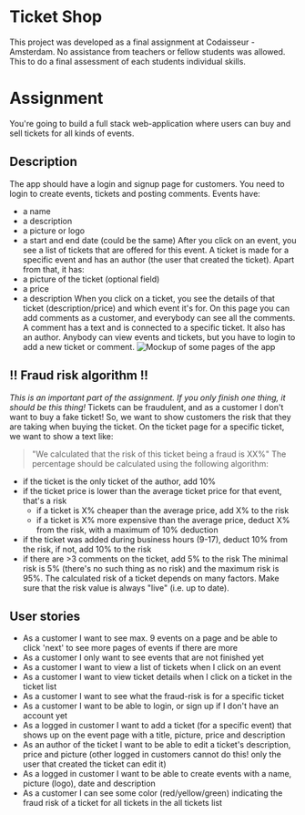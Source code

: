 # Ticket Shop 
This project was developed as a final assignment at Codaisseur - Amsterdam. No assistance from teachers or fellow students was allowed. This to do a final assessment of each students individual skills.
# Assignment
You're going to build a full stack web-application where users can buy and sell tickets for all kinds of events.
## Description
The app should have a login and signup page for customers. You need to login to create events, tickets and posting comments. 
Events have:
* a name
* a description
* a picture or logo
* a start and end date (could be the same)
After you click on an event, you see a list of tickets that are offered for this event.
A ticket is made for a specific event and has an author (the user that created the ticket). Apart from that, it has:
* a picture of the ticket (optional field)
* a price
* a description
When you click on a ticket, you see the details of that ticket (description/price) and which event it's for. On this page you can add comments as a customer, and everybody can see all the comments.
A comment has a text and is connected to a specific ticket. It also has an author. 
Anybody can view events and tickets, but you have to login to add a new ticket or comment. 
![Mockup of some pages of the app](https://cd.sseu.re/final-assignment-mockup.png)
## !! Fraud risk algorithm !!
_This is an important part of the assignment. If you only finish one thing, it should be this thing!_
Tickets can be fraudulent, and as a customer I don't want to buy a fake ticket! So, we want to show customers the risk that they are taking when buying the ticket. 
On the ticket page for a specific ticket, we want to show a text like:
> "We calculated that the risk of this ticket being a fraud is XX%"
The percentage should be calculated using the following algorithm:
* if the ticket is the only ticket of the author, add 10%
* if the ticket price is lower than the average ticket price for that event, that's a risk
	* if a ticket is X% cheaper than the average price, add X% to the risk 
	* if a ticket is X% more expensive than the average price, deduct X% from the risk, with a maximum of 10% deduction
* if the ticket was added during business hours (9-17), deduct 10% from the risk, if not, add 10% to the risk
* if there are >3 comments on the ticket, add 5% to the risk
The minimal risk is 5% (there's no such thing as no risk) and the maximum risk is 95%.
The calculated risk of a ticket depends on many factors. Make sure that the risk value is always "live" (i.e. up to date).
## User stories
* As a customer I want to see max. 9 events on a page and be able to click 'next' to see more pages of events if there are more
* As a customer I only want to see events that are not finished yet
* As a customer I want to view a list of tickets when I click on an event
* As a customer I want to view ticket details when I click on a ticket in the ticket list
* As a customer I want to see what the fraud-risk is for a specific ticket
* As a customer I want to be able to login, or sign up if I don't have an account yet
* As a logged in customer I want to add a ticket (for a specific event) that shows up on the event page with a title, picture, price and description
* As an author of the ticket I want to be able to edit a ticket's description, price and picture (other logged in customers cannot do this! only the user that created the ticket can edit it)
* As a logged in customer I want to be able to create events with a name, picture (logo), date and description
* As a customer I can see some color (red/yellow/green) indicating the fraud risk of a ticket for all tickets in the all tickets list
